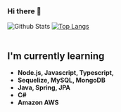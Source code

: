 ### Hi there 👋
![Github Stats](https://github-readme-stats.vercel.app/api?username=leewonje418&show_icons=true)
[![Top Langs](https://github-readme-stats.vercel.app/api/top-langs/?username=anuraghazra&layout=compact)](https://github.com/anuraghazra/github-readme-stats)
<br>
<br>
<b><h2>I'm currently learning</h2>
  - Node.js, Javascript, Typescript, 
  - Sequelize, MySQL, MongoDB
  - Java, Spring, JPA
  - C#
  - Amazon AWS

